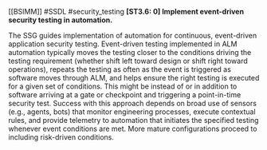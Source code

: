[[BSIMM]] #SSDL #security_testing
**[ST3.6: 0] Implement event-driven security testing in automation.**


The SSG guides implementation of automation for continuous, event-driven application security testing. Event-driven testing implemented in ALM automation typically moves the testing closer to the conditions driving the testing requirement (whether shift left toward design or shift right toward operations), repeats the testing as often as the event is triggered as software moves through ALM, and helps ensure the right testing is executed for a given set of conditions. This might be instead of or in addition to software arriving at a gate or checkpoint and triggering a point-in-time security test. Success with this approach depends on broad use of sensors (e.g., agents, bots) that monitor engineering processes, execute contextual rules, and provide telemetry to automation that initiates the specified testing whenever event conditions are met. More mature configurations proceed to including risk-driven conditions.




